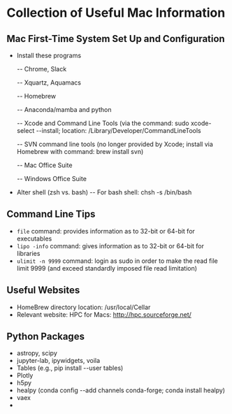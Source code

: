 # Collection of Useful Mac Information

## Mac First-Time System Set Up and Configuration
- Install these programs

   -- Chrome, Slack
   
   -- Xquartz, Aquamacs
   
   -- Homebrew
   
   -- Anaconda/mamba and python
   
   -- Xcode and Command Line Tools (via the command: sudo xcode-select --install; location: /Library/Developer/CommandLineTools
   
   -- SVN command line tools (no longer provided by Xcode; install via Homebrew with command: brew install svn)
   
   -- Mac Office Suite
   
   -- Windows Office Suite
- Alter shell (zsh vs. bash)
  -- For bash shell: chsh -s /bin/bash

## Command Line Tips  
- `file` command: provides information as to 32-bit or 64-bit for executables  
- `lipo -info` command: gives information as to 32-bit or 64-bit for libraries  
- `ulimit -n 9999` command: login as sudo in order to make the read file limit 9999 (and exceed standardly imposed file read limitation)

## Useful Websites
- HomeBrew directory location: /usr/local/Cellar
- Relevant website: HPC for Macs: http://hpc.sourceforge.net/

## Python Packages
- astropy, scipy
- jupyter-lab, ipywidgets, voila
- Tables (e.g., pip install --user tables)
- Plotly
- h5py
- healpy (conda config --add channels conda-forge; conda install healpy)
- vaex
- 
